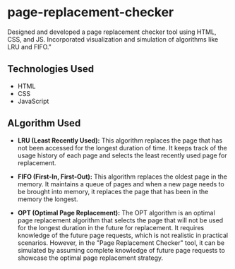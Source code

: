 # page-replacement-checker

Designed and developed a page replacement checker tool using HTML, CSS, and JS.
Incorporated visualization and simulation of algorithms like LRU and FIFO."

## Technologies Used

- HTML
- CSS
- JavaScript

## ALgorithm Used

- **LRU (Least Recently Used):**
This algorithm replaces the page that has not been accessed for the longest duration of time.
It keeps track of the usage history of each page and selects the least recently used page for replacement.

- **FIFO (First-In, First-Out):**
This algorithm replaces the oldest page in the memory.
It maintains a queue of pages and when a new page needs to be brought into memory, it replaces the page that has been in the memory the longest.

- **OPT (Optimal Page Replacement):**
The OPT algorithm is an optimal page replacement algorithm that selects the page that will not be used for the longest duration in the future for replacement.
It requires knowledge of the future page requests, which is not realistic in practical scenarios. However, in the "Page Replacement Checker" tool, it can be simulated by assuming complete knowledge of future page requests to showcase the optimal page replacement strategy.

